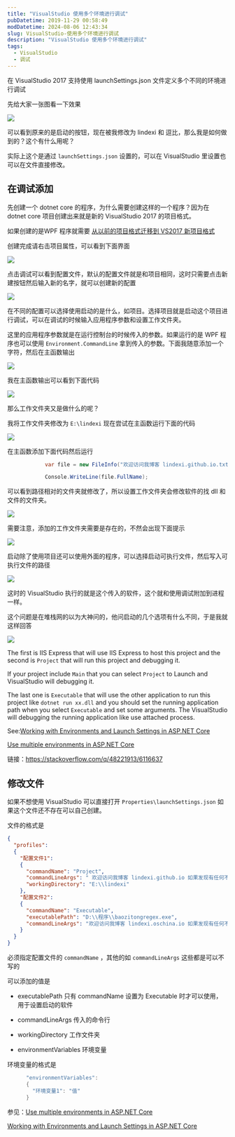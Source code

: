 ```yaml
---
title: "VisualStudio 使用多个环境进行调试"
pubDatetime: 2019-11-29 00:58:49
modDatetime: 2024-08-06 12:43:34
slug: VisualStudio-使用多个环境进行调试
description: "VisualStudio 使用多个环境进行调试"
tags:
  - VisualStudio
  - 调试
---
```





在 VisualStudio 2017 支持使用 launchSettings.json 文件定义多个不同的环境进行调试

<!--more-->


<!-- CreateTime:2019/11/29 8:58:49 -->

<!-- 标签：VisualStudio，调试 -->

<div id="toc"></div>

先给大家一张图看一下效果

<!-- ![](images/img-VisualStudio 使用多个环境进行调试1.png) -->

![](images/img-modify-78edbaf5183b204f0cf463f6a7732f8c.png)

可以看到原来的是启动的按钮，现在被我修改为 lindexi 和 逗比，那么我是如何做到的？这个有什么用呢？

实际上这个是通过 `launchSettings.json` 设置的，可以在 VisualStudio 里设置也可以在文件直接修改。

## 在调试添加

先创建一个 dotnet core 的程序，为什么需要创建这样的一个程序？因为在 dotnet core 项目创建出来就是新的 VisualStudio 2017 的项目格式。

如果创建的是WPF 程序就需要 [从以前的项目格式迁移到 VS2017 新项目格式](https://blog.lindexi.com/post/%E4%BB%8E%E4%BB%A5%E5%89%8D%E7%9A%84%E9%A1%B9%E7%9B%AE%E6%A0%BC%E5%BC%8F%E8%BF%81%E7%A7%BB%E5%88%B0-VS2017-%E6%96%B0%E9%A1%B9%E7%9B%AE%E6%A0%BC%E5%BC%8F.html )

创建完成请右击项目属性，可以看到下面界面

<!-- ![](images/img-VisualStudio 使用多个环境进行调试0.png) -->

![](images/img-modify-b9ccf3f825105be5750a1969461c3bb4.png)

点击调试可以看到配置文件，默认的配置文件就是和项目相同，这时只需要点击新建按钮然后输入新的名字，就可以创建新的配置

<!-- ![](images/img-VisualStudio 使用多个环境进行调试2.png) -->

![](images/img-modify-7d1fd93c593c7cd86d41268f25133521.png)

在不同的配置可以选择使用启动的是什么，如项目。选择项目就是启动这个项目进行调试，可以在调试的时候输入应用程序参数和设置工作文件夹。

这里的应用程序参数就是在运行控制台的时候传入的参数。如果运行的是 WPF 程序也可以使用 `Environment.CommandLine` 拿到传入的参数。下面我随意添加一个字符，然后在主函数输出

<!-- ![](images/img-VisualStudio 使用多个环境进行调试3.png) -->

![](images/img-modify-fe5ff78cbe8e954a4056d089911963ac.png)

我在主函数输出可以看到下面代码

<!-- ![](images/img-VisualStudio 使用多个环境进行调试4.png) -->

![](images/img-modify-ddea386f53933b1db787492aa81a8d53.png)

那么工作文件夹又是做什么的呢？

我将工作文件夹修改为 `E:\lindexi` 现在尝试在主函数运行下面的代码

<!-- ![](images/img-VisualStudio 使用多个环境进行调试5.png) -->

![](images/img-modify-0e830129010f14be214af8a02453a528.png)

在主函数添加下面代码然后运行

```csharp
            var file = new FileInfo("欢迎访问我博客 lindexi.github.io.txt");

            Console.WriteLine(file.FullName);
```

可以看到路径相对的文件夹就修改了，所以设置工作文件夹会修改软件的找 dll 和文件的文件夹。

<!-- ![](images/img-VisualStudio 使用多个环境进行调试6.png) -->

![](images/img-modify-c6bd3b2fc9d97204c2183de7f5297ef8.png)

需要注意，添加的工作文件夹需要是存在的，不然会出现下面提示


<!-- ![](images/img-VisualStudio 使用多个环境进行调试7.png) -->

![](images/img-modify-aecf68696e8365f91be00bd6e154fb27.png)

启动除了使用项目还可以使用外面的程序，可以选择启动可执行文件，然后写入可执行文件的路径

<!-- ![](images/img-VisualStudio 使用多个环境进行调试8.png) -->

![](images/img-modify-b72e6cf7955bdd8b0486f40e22087973.png)

这时的 VisualStudio 执行的就是这个传入的软件，这个就和使用调试附加到进程一样。

这个问题是在堆栈网的以为大神问的，他问启动的几个选项有什么不同，于是我就这样回答

<!-- ![](images/img-VisualStudio 使用多个环境进行调试9.png) -->

![](images/img-modify-ec1d1e3148c673841ca4e03b7d965711.png)

The first is IIS Express that will use IIS Express to host this project and the second is `Project` that will run this project and debugging it.

If your project include `Main` that you can select `Project` to Launch and VisualStudio will debugging it.

The last one is `Executable` that will use the other application to run this project like `dotnet run xx.dll` and you should set the running application path when you select `Executable` and set some arguments. The VisualStudio will debugging the running application like use attached process.

See:[Working with Environments and Launch Settings in ASP.NET Core](https://exceptionnotfound.net/working-with-environments-and-launch-settings-in-asp-net-core/ )

[Use multiple environments in ASP.NET Core](https://docs.microsoft.com/en-us/aspnet/core/fundamentals/environments?view=aspnetcore-2.1 )

链接：https://stackoverflow.com/q/48221913/6116637

## 修改文件

如果不想使用 VisualStudio 可以直接打开 `Properties\launchSettings.json` 如果这个文件还不存在可以自己创建。

文件的格式是


```json
{
  "profiles": 
  {
    "配置文件1": 
    {
      "commandName": "Project",
      "commandLineArgs": " 欢迎访问我博客 lindexi.github.io 如果发现有任何不懂欢迎发邮件 ",
      "workingDirectory": "E:\\lindexi"
    },
    "配置文件2":
    {
      "commandName": "Executable",
      "executablePath": "D:\\程序\\baozitongregex.exe",
      "commandLineArgs": "欢迎访问我博客 lindexi.oschina.io 如果发现有任何不懂欢迎发邮件"
    }
  }
}
```

必须指定配置文件的 `commandName` ，其他的如 `commandLineArgs` 这些都是可以不写的

可以添加的值是

 - executablePath 只有 commandName 设置为 Executable 时才可以使用，用于设置启动的软件

 - commandLineArgs 传入的命令行

 - workingDirectory 工作文件夹

 - environmentVariables 环境变量

环境变量的格式是

```csharp
      "environmentVariables": 
      {
        "环境变量1": "值"
      }
```

参见：[Use multiple environments in ASP.NET Core ](https://docs.microsoft.com/en-us/aspnet/core/fundamentals/environments?view=aspnetcore-2.1 )

[Working with Environments and Launch Settings in ASP.NET Core](https://exceptionnotfound.net/working-with-environments-and-launch-settings-in-asp-net-core/ )

